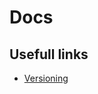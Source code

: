 # Docs

## Usefull links

- [Versioning](https://squidfunk.github.io/mkdocs-material/setup/setting-up-versioning/#publishing-a-new-version)
